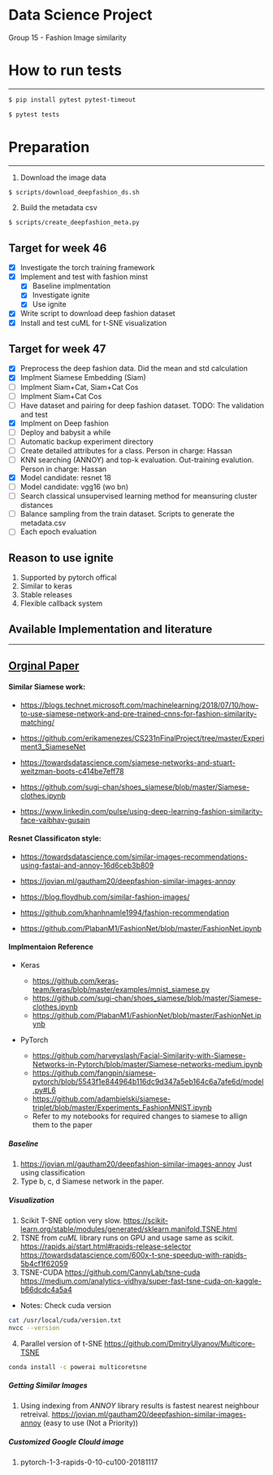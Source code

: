 # Data Science Project
Group 15 - Fashion Image similarity

# How to run tests
-------------------
```bash
$ pip install pytest pytest-timeout
```
```bash
$ pytest tests
```
# Preparation
------------------
1. Download the image data
```bash
$ scripts/download_deepfashion_ds.sh
```
2. Build the metadata csv
```bash
$ scripts/create_deepfashion_meta.py
```
## Target for week 46
- [x] Investigate the torch training framework
- [x] Implement and test with fashion minst
  - [x] Baseline implmentation
  - [x] Investigate ignite
  - [x] Use ignite
- [x] Write script to download deep fashion dataset
- [x] Install and test cuML for t-SNE visualization

## Target for week 47
- [x] Preprocess the deep fashion data. Did the mean and std calculation
- [x] Implment Siamese Embedding (Siam)
- [ ] Implment Siam+Cat, Siam+Cat Cos
- [ ] Implment Siam+Cat Cos
- [ ] Have dataset and pairing for deep fashion dataset. TODO: The validation and test
- [x] Implment on Deep fashion
- [ ] Deploy and babysit a while
- [ ] Automatic backup experiment directory
- [ ] Create detailed attributes for a class. Person in charge: Hassan
- [ ] KNN searching (ANNOY) and top-k evaluation. Out-training evalution. Person in charge: Hassan
- [x] Model candidate: resnet 18
- [ ] Model candidate: vgg16 (wo bn)
- [ ] Search classical unsupervised learning method for meansuring cluster distances
- [ ] Balance sampling from the train dataset. Scripts to generate the metadata.csv
- [ ] Each epoch evaluation

## Reason to use ignite
1. Supported by pytorch offical
2. Similar to keras
3. Stable releases
4. Flexible callback system



## Available Implementation and literature
--------------------------------------------
## [Orginal Paper](https://www.cs.cornell.edu/~kb/publications/SIG15ProductNet.pdf)

#### Similar Siamese work:

+ https://blogs.technet.microsoft.com/machinelearning/2018/07/10/how-to-use-siamese-network-and-pre-trained-cnns-for-fashion-similarity-matching/
- https://github.com/erikamenezes/CS231nFinalProject/tree/master/Experiment3_SiameseNet

+ https://towardsdatascience.com/siamese-networks-and-stuart-weitzman-boots-c414be7eff78
- https://github.com/sugi-chan/shoes_siamese/blob/master/Siamese-clothes.ipynb

+ https://www.linkedin.com/pulse/using-deep-learning-fashion-similarity-face-vaibhav-gusain

#### Resnet Classificaton style:

+ https://towardsdatascience.com/similar-images-recommendations-using-fastai-and-annoy-16d6ceb3b809
- https://jovian.ml/gautham20/deepfashion-similar-images-annoy
+ https://blog.floydhub.com/similar-fashion-images/
- https://github.com/khanhnamle1994/fashion-recommendation
+ https://github.com/PlabanM1/FashionNet/blob/master/FashionNet.ipynb

#### Implmentaion Reference
- Keras
  - https://github.com/keras-team/keras/blob/master/examples/mnist_siamese.py
  - https://github.com/sugi-chan/shoes_siamese/blob/master/Siamese-clothes.ipynb
  - https://github.com/PlabanM1/FashionNet/blob/master/FashionNet.ipynb

- PyTorch
  - https://github.com/harveyslash/Facial-Similarity-with-Siamese-Networks-in-Pytorch/blob/master/Siamese-networks-medium.ipynb
  - https://github.com/fangpin/siamese-pytorch/blob/5543f1e844964b116dc9d347a5eb164c6a7afe6d/model.py#L6
  - https://github.com/adambielski/siamese-triplet/blob/master/Experiments_FashionMNIST.ipynb
  - Refer to my notebooks for required changes to siamese to allign them to the paper

##### Baseline
1. https://jovian.ml/gautham20/deepfashion-similar-images-annoy
    Just using classification
2. Type b, c, d Siamese network in the paper.

##### Visualization
1. Scikit T-SNE option very slow.
   https://scikit-learn.org/stable/modules/generated/sklearn.manifold.TSNE.html
2. TSNE from *cuML* library runs on GPU and usage same as scikit.
   https://rapids.ai/start.html#rapids-release-selector
   https://towardsdatascience.com/600x-t-sne-speedup-with-rapids-5b4cf1f62059
3. TSNE-CUDA
   https://github.com/CannyLab/tsne-cuda
   https://medium.com/analytics-vidhya/super-fast-tsne-cuda-on-kaggle-b66dcdc4a5a4
*  Notes: Check cuda version
  ```bash
  cat /usr/local/cuda/version.txt
  nvcc --version
  ```
4. Parallel version of t-SNE
  https://github.com/DmitryUlyanov/Multicore-TSNE
  ```bash
  conda install -c powerai multicoretsne
  ```

##### Getting Similar Images
1. Using indexing from *ANNOY* library results is fastest nearest neighbour retreival.
  https://jovian.ml/gautham20/deepfashion-similar-images-annoy
  (easy to use (Not a Priority))

##### Customized Google Clould image
1. pytorch-1-3-rapids-0-10-cu100-20181117
